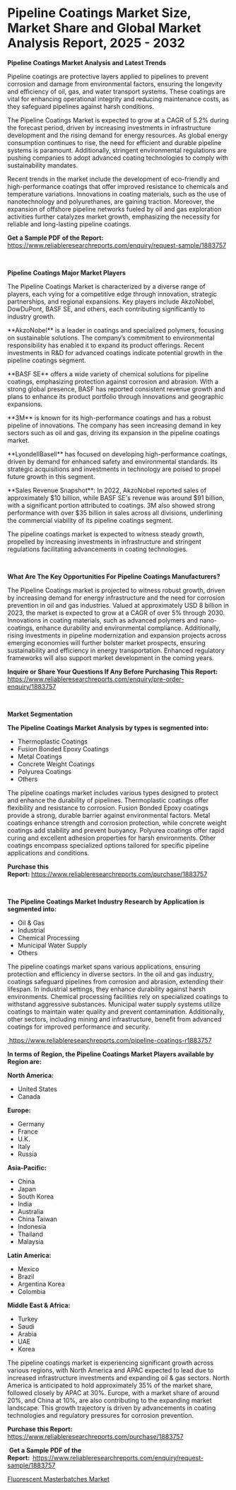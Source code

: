 <p><h1>Pipeline Coatings Market Size, Market Share and Global Market Analysis Report, 2025 - 2032</h1></p><p><strong>Pipeline Coatings Market Analysis and Latest Trends</strong></p>
<p><p>Pipeline coatings are protective layers applied to pipelines to prevent corrosion and damage from environmental factors, ensuring the longevity and efficiency of oil, gas, and water transport systems. These coatings are vital for enhancing operational integrity and reducing maintenance costs, as they safeguard pipelines against harsh conditions.</p><p>The Pipeline Coatings Market is expected to grow at a CAGR of 5.2% during the forecast period, driven by increasing investments in infrastructure development and the rising demand for energy resources. As global energy consumption continues to rise, the need for efficient and durable pipeline systems is paramount. Additionally, stringent environmental regulations are pushing companies to adopt advanced coating technologies to comply with sustainability mandates.</p><p>Recent trends in the market include the development of eco-friendly and high-performance coatings that offer improved resistance to chemicals and temperature variations. Innovations in coating materials, such as the use of nanotechnology and polyurethanes, are gaining traction. Moreover, the expansion of offshore pipeline networks fueled by oil and gas exploration activities further catalyzes market growth, emphasizing the necessity for reliable and long-lasting pipeline coatings.</p></p>
<p><strong>Get a Sample PDF of the Report:&nbsp;</strong> <a href="https://www.reliableresearchreports.com/enquiry/request-sample/1883757?utm_campaign=3253&utm_medium=2&utm_source=Github&utm_content=ia&utm_term=02042025&utm_id=pipeline-coatings">https://www.reliableresearchreports.com/enquiry/request-sample/1883757</a></p>
<p>&nbsp;</p>
<p><strong>Pipeline Coatings Major Market Players</strong></p>
<p><p>The Pipeline Coatings Market is characterized by a diverse range of players, each vying for a competitive edge through innovation, strategic partnerships, and regional expansions. Key players include AkzoNobel, DowDuPont, BASF SE, and others, each contributing significantly to industry growth.</p><p>**AkzoNobel** is a leader in coatings and specialized polymers, focusing on sustainable solutions. The company’s commitment to environmental responsibility has enabled it to expand its product offerings. Recent investments in R&D for advanced coatings indicate potential growth in the pipeline coatings segment.</p><p>**BASF SE** offers a wide variety of chemical solutions for pipeline coatings, emphasizing protection against corrosion and abrasion. With a strong global presence, BASF has reported consistent revenue growth and plans to enhance its product portfolio through innovations and geographic expansions.</p><p>**3M** is known for its high-performance coatings and has a robust pipeline of innovations. The company has seen increasing demand in key sectors such as oil and gas, driving its expansion in the pipeline coatings market. </p><p>**LyondellBasell** has focused on developing high-performance coatings, driven by demand for enhanced safety and environmental standards. Its strategic acquisitions and investments in technology are poised to propel future growth in this segment.</p><p>**Sales Revenue Snapshot**: In 2022, AkzoNobel reported sales of approximately $10 billion, while BASF SE's revenue was around $91 billion, with a significant portion attributed to coatings. 3M also showed strong performance with over $35 billion in sales across all divisions, underlining the commercial viability of its pipeline coatings segment.</p><p>The pipeline coatings market is expected to witness steady growth, propelled by increasing investments in infrastructure and stringent regulations facilitating advancements in coating technologies.</p></p>
<p>&nbsp;</p>
<p><strong>What Are The Key Opportunities For Pipeline Coatings Manufacturers?</strong></p>
<p><p>The Pipeline Coatings market is projected to witness robust growth, driven by increasing demand for energy infrastructure and the need for corrosion prevention in oil and gas industries. Valued at approximately USD 8 billion in 2023, the market is expected to grow at a CAGR of over 5% through 2030. Innovations in coating materials, such as advanced polymers and nano-coatings, enhance durability and environmental compliance. Additionally, rising investments in pipeline modernization and expansion projects across emerging economies will further bolster market prospects, ensuring sustainability and efficiency in energy transportation. Enhanced regulatory frameworks will also support market development in the coming years.</p></p>
<p><strong>Inquire or Share Your Questions If Any Before Purchasing This Report:</strong> <a href="https://www.reliableresearchreports.com/enquiry/pre-order-enquiry/1883757?utm_campaign=3253&utm_medium=2&utm_source=Github&utm_content=ia&utm_term=02042025&utm_id=pipeline-coatings">https://www.reliableresearchreports.com/enquiry/pre-order-enquiry/1883757</a></p>
<p>&nbsp;</p>
<p><strong>Market Segmentation</strong></p>
<p><strong>The Pipeline Coatings Market Analysis by types is segmented into:</strong></p>
<p><ul><li>Thermoplastic Coatings</li><li>Fusion Bonded Epoxy Coatings</li><li>Metal Coatings</li><li>Concrete Weight Coatings</li><li>Polyurea Coatings</li><li>Others</li></ul></p>
<p><p>The pipeline coatings market includes various types designed to protect and enhance the durability of pipelines. Thermoplastic coatings offer flexibility and resistance to corrosion. Fusion Bonded Epoxy coatings provide a strong, durable barrier against environmental factors. Metal coatings enhance strength and corrosion protection, while concrete weight coatings add stability and prevent buoyancy. Polyurea coatings offer rapid curing and excellent adhesion properties for harsh environments. Other coatings encompass specialized options tailored for specific pipeline applications and conditions.</p></p>
<p><strong>Purchase this Report:&nbsp;</strong><a href="https://www.reliableresearchreports.com/purchase/1883757?utm_campaign=3253&utm_medium=2&utm_source=Github&utm_content=ia&utm_term=02042025&utm_id=pipeline-coatings">https://www.reliableresearchreports.com/purchase/1883757</a></p>
<p>&nbsp;</p>
<p><strong>The Pipeline Coatings Market Industry Research by Application is segmented into:</strong></p>
<p><ul><li>Oil & Gas</li><li>Industrial</li><li>Chemical Processing</li><li>Municipal Water Supply</li><li>Others</li></ul></p>
<p><p>The pipeline coatings market spans various applications, ensuring protection and efficiency in diverse sectors. In the oil and gas industry, coatings safeguard pipelines from corrosion and abrasion, extending their lifespan. In industrial settings, they enhance durability against harsh environments. Chemical processing facilities rely on specialized coatings to withstand aggressive substances. Municipal water supply systems utilize coatings to maintain water quality and prevent contamination. Additionally, other sectors, including mining and infrastructure, benefit from advanced coatings for improved performance and security.</p></p>
<p><a href="https://www.reliableresearchreports.com/pipeline-coatings-r1883757?utm_campaign=3253&utm_medium=2&utm_source=Github&utm_content=ia&utm_term=02042025&utm_id=pipeline-coatings">&nbsp;https://www.reliableresearchreports.com/pipeline-coatings-r1883757</a></p>
<p><strong>In terms of Region, the Pipeline Coatings Market Players available by Region are:</strong></p>
<p>
    <p> <strong> North America: </strong>
        <ul>
            <li>United States</li>
            <li>Canada</li>
        </ul>
        </p> 
    <p> <strong> Europe: </strong>
        <ul>
            <li>Germany</li>
            <li>France</li>
            <li>U.K.</li>
            <li>Italy</li>
            <li>Russia</li>
        </ul>
        </p> 
    <p> <strong> Asia-Pacific: </strong>
        <ul>
            <li>China</li>
            <li>Japan</li>
            <li>South Korea</li>
            <li>India</li>
            <li>Australia</li>
            <li>China Taiwan</li>
            <li>Indonesia</li>
            <li>Thailand</li>
            <li>Malaysia</li>
        </ul>
        </p> 
    <p> <strong> Latin America: </strong>
        <ul>
            <li>Mexico</li>
            <li>Brazil</li>
            <li>Argentina Korea</li>
            <li>Colombia</li>
        </ul>
        </p> 
    <p> <strong> Middle East & Africa: </strong>
        <ul>
            <li>Turkey</li>
            <li>Saudi</li>
            <li>Arabia</li>
            <li>UAE</li>
            <li>Korea</li>
        </ul>
    </p>
    </p>
<p><p>The pipeline coatings market is experiencing significant growth across various regions, with North America and APAC expected to lead due to increased infrastructure investments and expanding oil & gas sectors. North America is anticipated to hold approximately 35% of the market share, followed closely by APAC at 30%. Europe, with a market share of around 20%, and China at 10%, are also contributing to the expanding market landscape. This growth trajectory is driven by advancements in coating technologies and regulatory pressures for corrosion prevention.</p></p>
<p><strong>Purchase this Report: </strong><a href="https://www.reliableresearchreports.com/purchase/1883757?utm_campaign=3253&utm_medium=2&utm_source=Github&utm_content=ia&utm_term=02042025&utm_id=pipeline-coatings">https://www.reliableresearchreports.com/purchase/1883757</a></p>
<p>&nbsp;<strong>Get a Sample PDF of the Report:&nbsp;&nbsp;</strong><a href="https://www.reliableresearchreports.com/enquiry/request-sample/1883757?utm_campaign=3253&utm_medium=2&utm_source=Github&utm_content=ia&utm_term=02042025&utm_id=pipeline-coatings">https://www.reliableresearchreports.com/enquiry/request-sample/1883757</a></p>
<p><strong></strong></p>
<p><p><a href="https://github.com/sirayedantte/Market-Research-Report-List-1/blob/main/fluorescent-masterbatches-market.md?utm_campaign=3253&utm_medium=2&utm_source=Github&utm_content=ia&utm_term=02042025&utm_id=pipeline-coatings">Fluorescent Masterbatches Market</a></p></p>